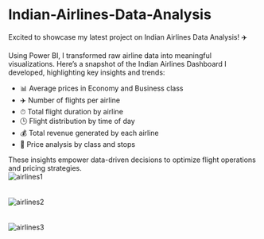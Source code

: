 # Indian-Airlines-Data-Analysis
Excited to showcase my latest project on Indian Airlines Data Analysis! ✈️

Using Power BI, I transformed raw airline data into meaningful visualizations. Here’s a snapshot of the Indian Airlines Dashboard I developed, highlighting key insights and trends:

- 📊 Average prices in Economy and Business class
- ✈️ Number of flights per airline
- ⏱ Total flight duration by airline
- 🕒 Flight distribution by time of day
- 💰 Total revenue generated by each airline
- 🛫 Price analysis by class and stops

These insights empower data-driven decisions to optimize flight operations and pricing strategies. 
<br>
![airlines1](https://github.com/user-attachments/assets/6c79e7bd-220d-426c-8b83-3da1c737d5c7)
<br>
<br>
<br>
![airlines2](https://github.com/user-attachments/assets/69a28493-4b8f-4f1b-b404-9e3674a1472c)
<br>
<br>
<br>
![airlines3](https://github.com/user-attachments/assets/b1d7bcb5-02de-4a49-bb9f-d6295d81fcec)
